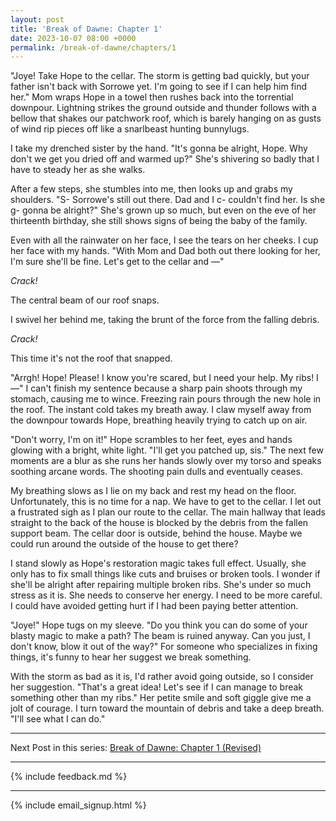 ```yaml
---
layout: post
title: 'Break of Dawne: Chapter 1'
date: 2023-10-07 08:00 +0000
permalink: /break-of-dawne/chapters/1
---
```


"Joye! Take Hope to the cellar. The storm is getting bad quickly, but your father isn't back with Sorrowe yet. I'm going to see if I can help him find her." Mom wraps Hope in a towel then rushes back into the torrential downpour. Lightning strikes the ground outside and thunder follows with a bellow that shakes our patchwork roof, which is barely hanging on as gusts of wind rip pieces off like a snarlbeast hunting bunnylugs.

I take my drenched sister by the hand. "It's gonna be alright, Hope. Why don't we get you dried off and warmed up?" She's shivering so badly that I have to steady her as she walks.

After a few steps, she stumbles into me, then looks up and grabs my shoulders. "S- Sorrowe's still out there. Dad and I c- couldn't find her. Is she g- gonna be alright?" She's grown up so much, but even on the eve of her thirteenth birthday, she still shows signs of being the baby of the family.

Even with all the rainwater on her face, I see the tears on her cheeks. I cup her face with my hands. "With Mom and Dad both out there looking for her, I'm sure she'll be fine. Let's get to the cellar and —"

_Crack!_

The central beam of our roof snaps.

I swivel her behind me, taking the brunt of the force from the falling debris.

_Crack!_

This time it's not the roof that snapped.

"Arrgh! Hope! Please! I know you're scared, but I need your help. My ribs! I —" I can't finish my sentence because a sharp pain shoots through my stomach, causing me to wince. Freezing rain pours through the new hole in the roof. The instant cold takes my breath away. I claw myself away from the downpour towards Hope, breathing heavily trying to catch up on air.

"Don't worry, I'm on it!" Hope scrambles to her feet, eyes and hands glowing with a bright, white light. "I'll get you patched up, sis." The next few moments are a blur as she runs her hands slowly over my torso and speaks soothing arcane words. The shooting pain dulls and eventually ceases.

My breathing slows as I lie on my back and rest my head on the floor. Unfortunately, this is no time for a nap. We have to get to the cellar. I let out a frustrated sigh as I plan our route to the cellar. The main hallway that leads straight to the back of the house is blocked by the debris from the fallen support beam. The cellar door is outside, behind the house. Maybe we could run around the outside of the house to get there?

I stand slowly as Hope's restoration magic takes full effect. Usually, she only has to fix small things like cuts and bruises or broken tools. I wonder if she'll be alright after repairing multiple broken ribs. She's under so much stress as it is. She needs to conserve her energy. I need to be more careful. I could have avoided getting hurt if I had been paying better attention.

"Joye!" Hope tugs on my sleeve. "Do you think you can do some of your blasty magic to make a path? The beam is ruined anyway. Can you just, I don't know, blow it out of the way?" For someone who specializes in fixing things, it's funny to hear her suggest we break something.

With the storm as bad as it is, I'd rather avoid going outside, so I consider her suggestion. "That's a great idea! Let's see if I can manage to break something other than my ribs." Her petite smile and soft giggle give me a jolt of courage. I turn toward the mountain of debris and take a deep breath. "I'll see what I can do."


---

Next Post in this series: [Break of Dawne: Chapter 1 (Revised)](/break-of-dawne/chapters/1/revised)

---

{% include feedback.md %}

---

{% include email_signup.html %}
